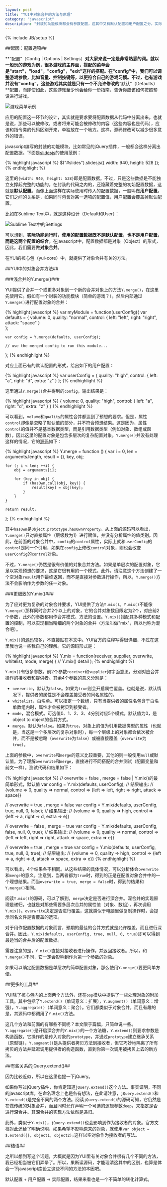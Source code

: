 ```yaml
---
layout: post
title: "YUI中对象合并的方法与原理"
category: "javascript"
description: "封装的功能模块都会有参数配置，这其中又有默认配置和用户配置之分。实际代码中，需要对默认配置和用户配置进行合并，这就是对象合并的问题。本文将初步分析YUI中的对象合并方法。"
---
```

{% include JB/setup %}

##起因：配置选项##

**“配置”（Config | Options | Settings）**对大家来说一定是非常熟悉的词。就以一般玩的游戏为例，很多游戏的主界面，搭配的菜单会是"start"，"load"，"config"，"exit"这样的搭配。在"config"中，我们可以调整游戏参数，比如音量、控制按键等，以更符合自己的游戏习惯。不过，也有游戏并没有"config"，这些游戏其实就是只有一个不允许修改的**“默认”（Defaults）**配置，而即使如此，这些游戏至少也会给你一份指南，告诉你应该如何按照预设进行游戏。

![游戏菜单示例][img_game_menu]

应用的配置这一环节的设计，其实就是要求要将配置数据从代码中分离出来。也就是说，那些可以被修改，或者将来可能会被修改的内容（这些内容也是代码），应该和指令类的代码区别开来，单独放在一个地方。这样，源码修改可以减少很多意外的错误。

javascript编写的封装的功能模块，比如常见的jQuery插件，一般都会这样分离出配置数据。下面是[slidesjs][]的使用范例：

{% highlight javascript %}
$("#slides").slidesjs({
    width: 940,
    height: 528
});
{% endhighlight %}

这里的`{width: 940, height: 528}`即是配置数据。不过，只是这些数据是不能独立支撑起完整的功能的。在封装的代码之内的，还隐藏着完整的初始配置数据，这就是**默认配置**。而像上面这样在实际使用时传入的配置数据，一般叫做**用户配置**。它们之间的关系是，如果同时包含对某一选项的配置值，用户配置会覆盖掉默认配置。

比如在Sublime Text中，就是这种设计（Default和User）：

![Sublime Text中的Settings][img_settings_in_sublime_text]

可以想到，**实际功能运行时，使用的配置数据既不是默认配置，也不是用户配置，而是这两个配置的结合**。在javascript中，配置数据都是对象（Object）的形式，因此，我们需要做**对象合并**。

在YUI的核心包（yui-core）中，就提供了对象合并有关的方法。

##YUI中的对象合并方法##

###浅合并的Y.merge()###

YUI提供了合并一个或更多对象到一个新的合并对象上的方法`Y.merge()`，在这里先使用它。假如有一个封装的功能模块（简单的游戏？），然后内部通过`Y.merge()`进行配置对象的合并：

{% highlight javascript %}
var myModule = function(userConfig){
    var defaults = {
        volume: 0,
        quality: "normal",
        control: {
            left: "left",
            right: "right",
            attack: "space"
        }  
    };

    var config = Y.merge(defaults, userConfig);

    // use the merged config to run this module...
};
{% endhighlight %}

对应上面已有的默认配置的形式，给出如下的用户配置：

{% highlight javascript %}
var userConfig = {
    quality: "high",
    control: {
        left: "a",
        right: "d",
        extra: "z"
    }
};
{% endhighlight %}

这里通过`Y.merge()`合并得到的`config`，输出结果是：

{% highlight javascript %}
{
    volume: 0,
    quality: "high",
    control: {
        left: "a",
        right: "d",
        extra: "z"
    }
}
{% endhighlight %}

可以看到，`volume`和`quality`的属性合并都达到了预想的要求。但是，属性`control`却像是忽略了默认值的部分，并不符合预想结果。这是因为，属性`control`的值并不是基本数据类型，而是引用数据类型（例如对象、数组或函数），因此这里的配置对象是包含多层次的复杂配置对象。`Y.merge()`并没有处理这样的情况，它的[源码][code_link_1]如下：

{% highlight javascript %}
Y.merge = function () {
    var i      = 0,
        len    = arguments.length,
        result = {},
        key,
        obj;
 
    for (; i < len; ++i) {
        obj = arguments[i];
 
        for (key in obj) {
            if (hasOwn.call(obj, key)) {
                result[key] = obj[key];
            }
        }
    }
 
    return result;
};
{% endhighlight %}

其中`hasOwn`是`Object.prototype.hasOwnProperty`。从上面的源码可以看出，`Y.merge()`只对直接属性（层级数为1）进行赋值，并没有分析属性的值类别。因此，在前面的对象合并中，`config`的`control`属性，实际上就和`userConfig`的`control`是同一个引用，如果在`config`上修改`control`对象，则也会改变`userConfig`的`control`对象。

不过，`Y.merge()`仍然是很有价值的对象合并方法。如果是单层次的配置对象，它足以实现预想的要求，这是它很有用的一个模式。此外，请注意这个方法创建了一个空对象`result`用作最终返回，而不是直接对参数进行操作，所以，`Y.merge()`方法不会影响作为参数的任一对象。

###更细致的Y.mix()###

为了应对更为复杂的对象合并要求，YUI提供了方法`Y.mix()`。`Y.mix()`不能像`Y.merge()`那样同时合并2个以上的对象，它的合并对象数目限定为2个，对应前2个参数，此外的参数都用作合并模式、方法的设置。`Y.mix()`搭配其多种模式和配置的控制，可以实现相当精细的两个对象的合并（方法叫做"mix"，所以也称为混合吧）。

`Y.mix()`的[源码][code_link_2]较多，不直接贴在本文中。YUI官方的注释写得很详细，不过在这里我也说一些我自己的理解。它的源码形式是：

{% highlight javascript %}
Y.mix = function(receiver, supplier, overwrite, whitelist, mode, merge) {
    // Y.mix() detail
);
{% endhighlight %}

`Y.mix()`有很多参数。前2个参数`receiver`和`supplier`如字面意思，分别对应合并操作的接收者和提供者。其余4个参数的意义分别是：

* `overwrite`，默认为`false`。如果为`true`则会开启属性覆盖。也就是说，默认情况下，提供者的属性是不会覆盖接受者的同名属性的。
* `whitelist`，白名单。可以指定一个数组，只有当提供者的属性名包含于白名单数组内时，属性才会被拷贝到接受者。
* `mode`，混合模式。可选值0、1、2、3、4分别对应5个模式。默认值为0，是object to object的合并方式。
* `merge`，默认为`false`。如果为`true`，对象上的值为引用数据类型的属性（也就是，当这是一个多层次的复杂对象时），每一个层级上的对象都会依次被合并，而不是被忽略（`overwrite`为`false`）或被直接覆盖（`overwrite`为`true`）。

上面的参数中，`overwrite`和`merge`的意义比较重要，其他的则一般使用`null`或默认值。为了理解`overwrite`和`merge`，直接进行不同搭配的合并测试（配置变量和前文一样）。测试代码和结果如下：

{% highlight javascript %}
// overwrite = false , merge = false | Y.mix()的最简单形式，默认值
var config = Y.mix(defaults, userConfig);
// 结果输出:
// {volume => 0, quality => normal, control => {left => left, right => right, attack => space}}

// overwrite = true , merge = false
var config = Y.mix(defaults, userConfig, true, null, 0, false);
// 结果输出:
// {volume => 0, quality => high, control => {left => a, right => d, extra => e}}

// overwrite = false , merge = true
var config = Y.mix(defaults, userConfig, false, null, 0, true);
// 结果输出:
// {volume => 0, quality => normal, control => {left => left, right => right, attack => space, extra => e}}

// overwrite = true , merge = true
var config = Y.mix(defaults, userConfig, true, null, 0, true);
// 结果输出:
// {volume => 0, quality => high, control => {left => a, right => d, attack => space, extra => e}}
{% endhighlight %}

可以看出，4个结果各不相同。从这些结果的具体情况，可以分析体会`overwrite`和`merge`的意义。注意到，当两者都为`true`时，得到的正是在配置对象合并中的一个理想结果。而当`overwrite = true, merge = false`时，得到的结果和`Y.merge()`相同。

阅读`Y.mix()`的源码，可以了解到，`merge`决定是否进行深合并。深合并的实现原理是递归，也就是对那些需要多层次合并的属性值（对象、数组），再次调用`Y.mix()`。`overwrite`决定是否进行覆盖，这就类似于电脑里做复制操作时，会提示同名文件是否覆盖的选项。

对于用作配置数据的对象而言，预期的最佳的合并方式就是允许覆盖，而且进行深合并。因此，`Y.mix(defaults, userConfig, true, null, 0, true)`即可以得到最适当的合并后的配置数据。

需要注意的是，`Y.mix()`直接对接收者进行操作，并返回接收者。所以，和`Y.merge()`不同，它一定会影响到作为第一个参数的对象。

如果可以确定配置数据是单层次的简单配置对象，那么使用`Y.merge()`要更简单方便。

##更多的工具##

YUI除了核心包内的上面两个方法外，还在`oop`模块中提供了一些处理对象的附加工具。其中包括了`Y.extend()`（单词意义：扩展），`Y.augment()`（单词意义：增强），`Y.aggregate()`（单词意义：聚合）。它们都类似于对象合并，而且有趣的是，其源码中都调用了`Y.mix()`方法。

这几个方法和前面的有哪些不同呢？本文限于篇幅，只简单说一些。`Y.aggregate()`是开启深合并的`Y.mix()`的一个方法糖，`Y.extend()`则要求参数是构造函数，它操作的是传入对象的`prototype`，并通过`prototype`建立继承关系（原型链），`Y.augment()`是从提供者拷贝方法到接收者，但它巧妙地隔离了所有拷贝的方法并延迟调用提供者的构造函数，直到你第一次调用被拷贝上去的新方法。

##有些关系的jQuery.extend()##

因为比较近似，所以在这里也提一下jQuery。

如果你写过jQuery插件，你肯定知道`jQuery.extend()`这个方法。事实证明，不同的javascript库，在命名理念上也是各有想法，在此请注意，`jQuery.extend()`和`Y.extend()`是完全不同的两个方法。阅读`jQuery.extend()`的源码可知，它仍然是在做传统的对象合并，而且同时允许声明一个可选的逻辑参数`deep`，来指定是否进行深合并。其深合并的实现方法依然是递归。

此外，类似于`Y.mix()`，`jQuery.extend()`也会影响到作为接收者的对象。官方文档对此还给了明确说明，如果希望不影响原来的对象，就使用`var object = $.extend({}, object1, object2);`这样以空对象作为接收者的写法。

##结语##

之所以想到写这个话题，大概就是因为YUI里有关对象合并很有几个不同的方法，我已经相当被它们弄晕了。所以，果断读源码，才能理清这其中的区别，也算是体会一下javascript库设立这些不同的方法的本因吧。

默认配置 + 用户配置 → 实际配置，结果来看也是一个不简单的转化计算式。

[img_settings_in_sublime_text]: {{POSTS_IMG_PATH}}/201407/settings_in_sublime_text.png "Sublime Text中的Settings"
[img_game_menu]: {{POSTS_IMG_PATH}}/201407/game_menu.png "游戏菜单示例"

[slidesjs]: http://slidesjs.com/  "SlidesJS"
[code_link_1]: http://yuilibrary.com/yui/docs/api/files/yui_js_yui-core.js.html#l86  "File: yui_js_yui-core.js - YUI Library"
[code_link_2]: http://yuilibrary.com/yui/docs/api/files/yui_js_yui-core.js.html#l118 "File: yui_js_yui-core.js - YUI Library"
